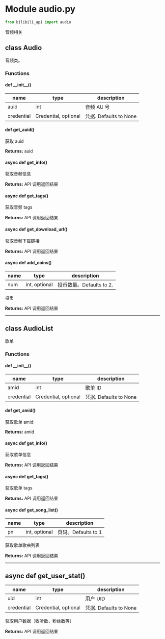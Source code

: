 # Module audio.py

```python
from bilibili_api import audio
```

音频相关

## class Audio

音频类。

### Functions

#### def \_\_init\_\_()

| name       | type                 | description            |
| ---------- | -------------------- | ---------------------- |
| auid       | int                  | 音频 AU 号             |
| credential | Credential, optional | 凭据. Defaults to None |

#### def get_auid()

获取 auid

**Returns:** auid

#### async def get_info()

获取音频信息

**Returns:** API 调用返回结果

#### async def get_tags()

获取音频 tags

**Returns:** API 调用返回结果

#### async def get_download_url()

获取音频下载链接

**Returns:** API 调用返回结果

#### async def add_coins()

| name | type          | description              |
| ---- | ------------- | ------------------------ |
| num  | int, optional | 投币数量。Defaults to 2. |

投币

**Returns:** API 调用返回结果

---

## class AudioList

歌单

### Functions

#### def \_\_init\_\_()

| name       | type                 | description            |
| ---------- | -------------------- | ---------------------- |
| amid       | int                  | 歌单 ID                |
| credential | Credential, optional | 凭据. Defaults to None |

#### def get_amid()

获取歌单 amid

**Returns:** amid

#### async def get_info()

获取歌单信息

**Returns:** API 调用返回结果

#### async def get_tags()

获取歌单 tags

**Returns:** API 调用返回结果

#### async def get_song_list()

| name | type          | description         |
| ---- | ------------- | ------------------- |
| pn   | int, optional | 页码。Defaults to 1 |

获取歌单歌曲列表

**Returns:** API 调用返回结果

---

## async def get_user_stat()

| name       | type                 | description            |
| ---------- | -------------------- | ---------------------- |
| uid        | int                  | 用户 UID               |
| credential | Credential, optional | 凭据. Defaults to None |

获取用户数据（收听数，粉丝数等）

**Returns:** API 调用返回结果